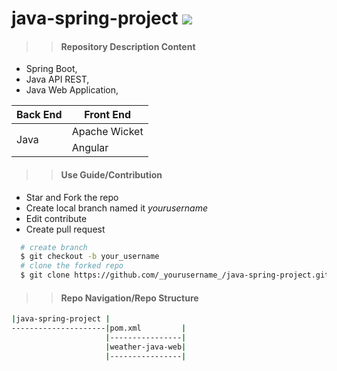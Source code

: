 # java-spring-project <a target="_blank" href="https://github.com/geoffreylgv/AlgorithmeNumerique"><img src="https://img.shields.io/github/last-commit/geoffreylgv/AlgorithmeNumerique" /></a>
>> #### Repository Description Content
  +  Spring Boot, 
  +  Java API REST, 
  +  Java Web Application, 
  <table>
  <thead>
    <th>Back End</th>
    <th> Front End</th>
  </thead>
  <tbody>
    <tr>
      <td rowspan="2">Java</td>
      <td>Apache Wicket</td>
    </tr>
    <tr>
      <td>Angular</td>
    </tr>
  </table>


>> #### Use Guide/Contribution
- Star and Fork the repo
- Create local branch named it <i>yourusername</i>
- Edit contribute
- Create pull request

```bash
  # create branch
  $ git checkout -b your_username
  # clone the forked repo
  $ git clone https://github.com/_yourusername_/java-spring-project.git
```


>> #### Repo Navigation/Repo Structure

```bash
|java-spring-project |
---------------------|pom.xml         |
                     |----------------|
                     |weather-java-web|
                     |----------------|
```                                      
   
